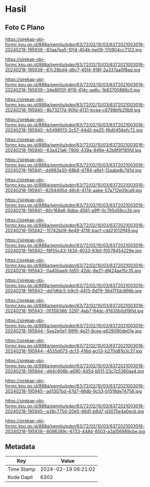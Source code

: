 # Hasil

## Foto C Plano

https://sirekap-obj-formc.kpu.go.id/888a/pemilu/pdpr/63/72/02/10/03/6372021003016-20240218-195938--83aa7ea5-1014-404b-be09-170904cc7122.jpg

https://sirekap-obj-formc.kpu.go.id/888a/pemilu/pdpr/63/72/02/10/03/6372021003016-20240218-195939--67c28bd4-d6c7-45f4-918f-2a337aa0f8ad.jpg

https://sirekap-obj-formc.kpu.go.id/888a/pemilu/pdpr/63/72/02/10/03/6372021003016-20240218-195939--34e8910f-9f18-414c-aa6c-1b83700886c0.jpg

https://sirekap-obj-formc.kpu.go.id/888a/pemilu/pdpr/63/72/02/10/03/6372021003016-20240218-195940--8b73217d-90fd-4131-bcea-c6798bfb29b9.jpg

https://sirekap-obj-formc.kpu.go.id/888a/pemilu/pdpr/63/72/02/10/03/6372021003016-20240218-195940--b5498513-2c57-44d3-be25-f6d0456efc72.jpg

https://sirekap-obj-formc.kpu.go.id/888a/pemilu/pdpr/63/72/02/10/03/6372021003016-20240218-195940--63a421a6-7906-439a-949e-42b8f9f185fd.jpg

https://sirekap-obj-formc.kpu.go.id/888a/pemilu/pdpr/63/72/02/10/03/6372021003016-20240218-195941--d4983a30-68b6-4784-a9e1-12aabe8c7d1d.jpg

https://sirekap-obj-formc.kpu.go.id/888a/pemilu/pdpr/63/72/02/10/03/6372021003016-20240218-195941--8294495d-49c6-4174-aabe-57a712e09ca9.jpg

https://sirekap-obj-formc.kpu.go.id/888a/pemilu/pdpr/63/72/02/10/03/6372021003016-20240218-195941--60c168a6-8dba-4581-a9ff-0c795d59cc2b.jpg

https://sirekap-obj-formc.kpu.go.id/888a/pemilu/pdpr/63/72/02/10/03/6372021003016-20240218-195942--15742b09-8e49-4118-bacf-cdd21012ff49.jpg

https://sirekap-obj-formc.kpu.go.id/888a/pemilu/pdpr/63/72/02/10/03/6372021003016-20240218-195942--f8f55c43-1434-4033-83bf-f0578454229e.jpg

https://sirekap-obj-formc.kpu.go.id/888a/pemilu/pdpr/63/72/02/10/03/6372021003016-20240218-195943--0a40bae6-fd55-42dc-8e21-df424ae15c35.jpg

https://sirekap-obj-formc.kpu.go.id/888a/pemilu/pdpr/63/72/02/10/03/6372021003016-20240218-195943--dd7dfdc5-b9c0-4413-8d79-36d7f1dc866b.jpg

https://sirekap-obj-formc.kpu.go.id/888a/pemilu/pdpr/63/72/02/10/03/6372021003016-20240218-195943--0f358386-3297-4eb7-84dc-91630b5d190d.jpg

https://sirekap-obj-formc.kpu.go.id/888a/pemilu/pdpr/63/72/02/10/03/6372021003016-20240218-195944--5ea2e0e1-99f9-4e2f-8cee-e629090de01e.jpg

https://sirekap-obj-formc.kpu.go.id/888a/pemilu/pdpr/63/72/02/10/03/6372021003016-20240218-195944--4535d073-dc13-416d-ac03-b270d81b3c37.jpg

https://sirekap-obj-formc.kpu.go.id/888a/pemilu/pdpr/63/72/02/10/03/6372021003016-20240218-195944--d44c606b-a690-445d-b511-23c7c5360aa4.jpg

https://sirekap-obj-formc.kpu.go.id/888a/pemilu/pdpr/63/72/02/10/03/6372021003016-20240218-195945--ad1307bd-47d7-48db-9c53-b1518de74758.jpg

https://sirekap-obj-formc.kpu.go.id/888a/pemilu/pdpr/63/72/02/10/03/6372021003016-20240218-195945--a38c7754-20e5-46d1-b6d7-d3075e4a0ecb.jpg

https://sirekap-obj-formc.kpu.go.id/888a/pemilu/pdpr/63/72/02/10/03/6372021003016-20240218-195938--8096389c-6733-4484-8503-a3a156989cbe.jpg


## Metadata

| Key        | Value               |
| ---------- | ------------------- |
| Time Stamp | 2024-02-19 06:21:02 |
| Kode Dapil | 6302                |



